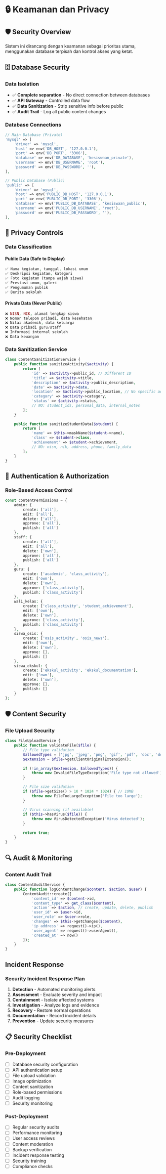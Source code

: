 # 🔒 Keamanan dan Privacy

## 🛡️ Security Overview

Sistem ini dirancang dengan keamanan sebagai prioritas utama, menggunakan database terpisah dan kontrol akses yang ketat.

## 🗄️ Database Security

### Data Isolation
- ✅ **Complete separation** - No direct connection between databases
- ✅ **API Gateway** - Controlled data flow
- ✅ **Data Sanitization** - Strip sensitive info before public
- ✅ **Audit Trail** - Log all public content changes

### Database Connections
```php
// Main Database (Private)
'mysql' => [
    'driver' => 'mysql',
    'host' => env('DB_HOST', '127.0.0.1'),
    'port' => env('DB_PORT', '3306'),
    'database' => env('DB_DATABASE', 'kesiswaan_private'),
    'username' => env('DB_USERNAME', 'root'),
    'password' => env('DB_PASSWORD', ''),
],

// Public Database (Public)
'public' => [
    'driver' => 'mysql',
    'host' => env('PUBLIC_DB_HOST', '127.0.0.1'),
    'port' => env('PUBLIC_DB_PORT', '3306'),
    'database' => env('PUBLIC_DB_DATABASE', 'kesiswaan_public'),
    'username' => env('PUBLIC_DB_USERNAME', 'root'),
    'password' => env('PUBLIC_DB_PASSWORD', ''),
],
```

## 🔐 Privacy Controls

### Data Classification

#### Public Data (Safe to Display)
```php
✅ Nama kegiatan, tanggal, lokasi umum
✅ Deskripsi kegiatan, kategori
✅ Foto kegiatan (tanpa wajah siswa)
✅ Prestasi umum, galeri
✅ Pengumuman publik
✅ Berita sekolah
```

#### Private Data (Never Public)
```php
❌ NISN, NIK, alamat lengkap siswa
❌ Nomor telepon pribadi, data kesehatan
❌ Nilai akademik, data keluarga
❌ Data pribadi guru/staff
❌ Informasi internal sekolah
❌ Data keuangan
```

### Data Sanitization Service
```php
class ContentSanitizationService {
    public function sanitizeActivity($activity) {
        return [
            'id' => $activity->public_id, // Different ID
            'title' => $activity->title,
            'description' => $activity->public_description,
            'date' => $activity->date,
            'location' => $activity->public_location, // No specific address
            'category' => $activity->category,
            'status' => $activity->status,
            // NO: student_ids, personal_data, internal_notes
        ];
    }
    
    public function sanitizeStudentData($student) {
        return [
            'name' => $this->maskName($student->name),
            'class' => $student->class,
            'achievement' => $student->achievement,
            // NO: nisn, nik, address, phone, family_data
        ];
    }
}
```

## 🔑 Authentication & Authorization

### Role-Based Access Control
```php
const contentPermissions = {
    admin: {
        create: ['all'],
        edit: ['all'],
        delete: ['all'],
        approve: ['all'],
        publish: ['all']
    },
    staff: {
        create: ['all'],
        edit: ['all'],
        delete: ['own'],
        approve: ['all'],
        publish: ['all']
    },
    guru: {
        create: ['academic', 'class_activity'],
        edit: ['own'],
        delete: ['own'],
        approve: ['class_activity'],
        publish: ['class_activity']
    },
    wali_kelas: {
        create: ['class_activity', 'student_achievement'],
        edit: ['own'],
        delete: ['own'],
        approve: ['class_activity'],
        publish: ['class_activity']
    },
    siswa_osis: {
        create: ['osis_activity', 'osis_news'],
        edit: ['own'],
        delete: ['own'],
        approve: [],
        publish: []
    },
    siswa_ekskul: {
        create: ['ekskul_activity', 'ekskul_documentation'],
        edit: ['own'],
        delete: ['own'],
        approve: [],
        publish: []
    }
};
```

## 🛡️ Content Security

### File Upload Security
```php
class FileUploadService {
    public function validateFile($file) {
        // File type validation
        $allowedTypes = ['jpg', 'jpeg', 'png', 'gif', 'pdf', 'doc', 'docx'];
        $extension = $file->getClientOriginalExtension();
        
        if (!in_array($extension, $allowedTypes)) {
            throw new InvalidFileTypeException('File type not allowed');
        }
        
        // File size validation
        if ($file->getSize() > 10 * 1024 * 1024) { // 10MB
            throw new FileTooLargeException('File too large');
        }
        
        // Virus scanning (if available)
        if ($this->hasVirus($file)) {
            throw new VirusDetectedException('Virus detected');
        }
        
        return true;
    }
}
```

## 🔍 Audit & Monitoring

### Content Audit Trail
```php
class ContentAuditService {
    public function logContentChange($content, $action, $user) {
        ContentAudit::create([
            'content_id' => $content->id,
            'content_type' => get_class($content),
            'action' => $action, // create, update, delete, publish
            'user_id' => $user->id,
            'user_role' => $user->role,
            'changes' => $this->getChanges($content),
            'ip_address' => request()->ip(),
            'user_agent' => request()->userAgent(),
            'created_at' => now()
        ]);
    }
}
```

## Incident Response

### Security Incident Response Plan
1. **Detection** - Automated monitoring alerts
2. **Assessment** - Evaluate severity and impact
3. **Containment** - Isolate affected systems
4. **Investigation** - Analyze logs and evidence
5. **Recovery** - Restore normal operations
6. **Documentation** - Record incident details
7. **Prevention** - Update security measures

## 📋 Security Checklist

### Pre-Deployment
- [ ] Database security configuration
- [ ] API authentication setup
- [ ] File upload validation
- [ ] Image optimization
- [ ] Content sanitization
- [ ] Role-based permissions
- [ ] Audit logging
- [ ] Security monitoring

### Post-Deployment
- [ ] Regular security audits
- [ ] Performance monitoring
- [ ] User access reviews
- [ ] Content moderation
- [ ] Backup verification
- [ ] Incident response testing
- [ ] Security training
- [ ] Compliance checks
